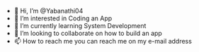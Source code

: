 - 👋 Hi, I’m @Yabanathi04
- 👀 I’m interested in Coding an App
- 🌱 I’m currently learning System Development 
- 💞️ I’m looking to collaborate on how to build an app
- 📫 How to reach me you can reach me on my e-mail address 

<!---
Yabanathi04/Yabanathi04 is a ✨ special ✨ repository because its `README.md` (this file) appears on your GitHub profile.
You can click the Preview link to take a look at your changes.
--->
